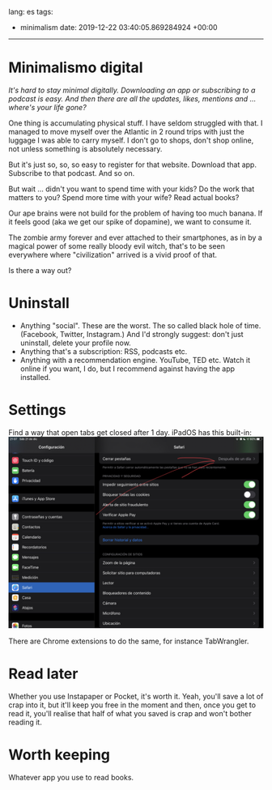 lang: es
tags:
- minimalism
date: 2019-12-22 03:40:05.869284924 +00:00

---


# Minimalismo digital

_It's hard to stay minimal digitally. Downloading an app or subscribing to a podcast is easy. And then there are all the updates, likes, mentions and ... where's your life gone?_

One thing is accumulating physical stuff. I have seldom struggled with that. I managed to move myself over the Atlantic in 2 round trips with just the luggage I was able to carry myself. I don't go to shops, don't shop online, not unless something is absolutely necessary.

But it's just so, so, so easy to register for that website. Download that app. Subscribe to that podcast. And so on.

But wait ... didn't you want to spend time with your kids? Do the work that matters to you? Spend more time with your wife? Read actual books?

Our ape brains were not build for the problem of having too much banana. If it feels good (aka we get our spike of dopamine), we want to consume it.

The zombie army forever and ever attached to their smartphones, as in by a magical power of some really bloody evil witch, that's to be seen everywhere where "civilization" arrived is a vivid proof of that.

Is there a way out?

# Uninstall

- Anything "social". These are the worst. The so called black hole of time. (Facebook, Twitter, Instagram.) And I'd strongly suggest: don't just uninstall, delete your profile now.
- Anything that's a subscription: RSS, podcasts etc.
- Anything with a recommendation engine. YouTube, TED etc. Watch it online if you want, I do, but I recommend against having the app installed.

# Settings

Find a way that open tabs get closed after 1 day. iPadOS has this built-in:
![](ipados-safari-close-tabs-after-1-day.jpg)

There are Chrome extensions to do the same, for instance TabWrangler.

# Read later

Whether you use Instapaper or Pocket, it's worth it. Yeah, you'll save a lot of crap into it, but it'll keep you free in the moment and then, once you get to read it, you'll realise that half of what you saved is crap and won't bother reading it.

# Worth keeping

Whatever app you use to read books.
